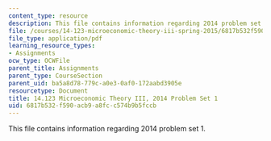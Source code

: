 ```yaml
---
content_type: resource
description: This file contains information regarding 2014 problem set 1.
file: /courses/14-123-microeconomic-theory-iii-spring-2015/6817b532f590acb9a8fcc574b9b5fccb_MIT14_123S15_PSet_1_14.pdf
file_type: application/pdf
learning_resource_types:
- Assignments
ocw_type: OCWFile
parent_title: Assignments
parent_type: CourseSection
parent_uid: ba5a8d78-779c-a0e3-0af0-172aabd3905e
resourcetype: Document
title: 14.123 Microeconomic Theory III, 2014 Problem Set 1
uid: 6817b532-f590-acb9-a8fc-c574b9b5fccb
---
```

This file contains information regarding 2014 problem set 1.

